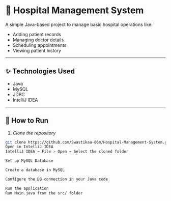 # 🏥 Hospital Management System

A simple Java-based project to manage basic hospital operations like:
- Adding patient records
- Managing doctor details
- Scheduling appointments
- Viewing patient history

---

## ✨ Technologies Used
- Java
- MySQL
- JDBC
- IntelliJ IDEA

---
## 🚀 How to Run

1. *Clone the repository*  
```bash
git clone https://github.com/Swastikaa-06m/Hospital-Management-System.git
Open in IntelliJ IDEA
IntelliJ IDEA → File > Open → Select the cloned folder

Set up MySQL Database

Create a database in MySQL

Configure the DB connection in your Java code

Run the application
Run Main.java from the src/ folder
